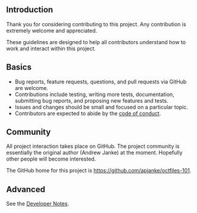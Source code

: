 Introduction
------------

Thank you for considering contributing to this project. Any contribution
is extremely welcome and appreciated.

These guidelines are designed to help all contributors understand how to
work and interact within this project.

Basics
------

* Bug reports, feature requests, questions, and pull requests via GitHub are welcome.
* Contributions include testing, writing more tests, documentation,
  submitting bug reports, and proposing new features and tests.
* Issues and changes should be small and focused on a particular topic.
* Contributors are expected to abide by the [code of conduct](CODE_OF_CONDUCT.md).

Community
---------

All project interaction takes place on GitHub.
The project community is essentially the original author (Andrew Janke) at the moment.
Hopefully other people will become interested.

The GitHub home for this project is https://github.com/apjanke/octfiles-101.

Advanced
--------

See the [Developer Notes](doc-project/Developer-Notes.md).
